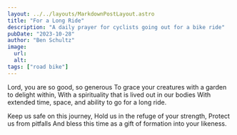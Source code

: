 ```yaml
---
layout: ../../layouts/MarkdownPostLayout.astro
title: "For a Long Ride"
description: "A daily prayer for cyclists going out for a bike ride"
pubDate: "2023-10-28"
author: "Ben Schultz"
image:
  url:
  alt:
tags: ["road bike"]
---
```


Lord, you are so good, so generous
To grace your creatures with a garden to delight within,
With a spirituality that is lived out in our bodies
With extended time, space, and ability to go for a long ride.

Keep us safe on this journey,
Hold us in the refuge of your strength,
Protect us from pitfalls
And bless this time as a gift of formation into your likeness.
